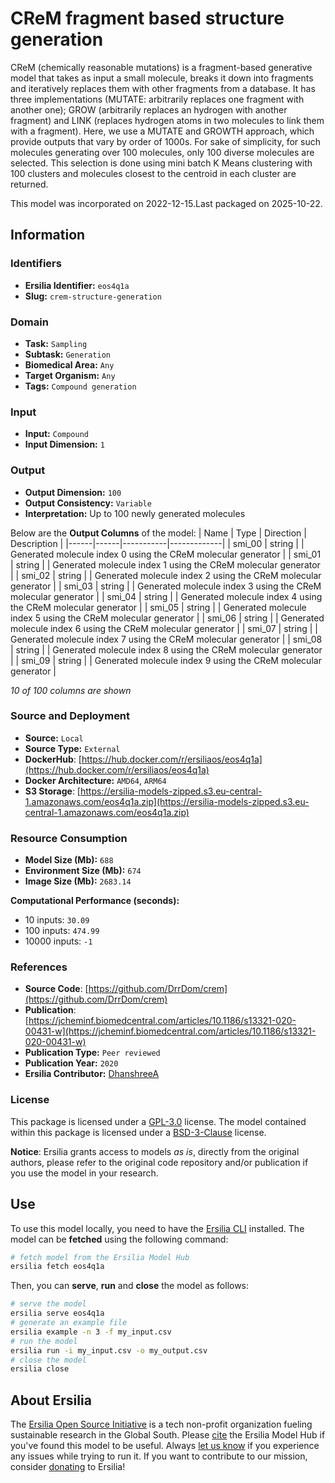 # CReM fragment based structure generation

CReM (chemically reasonable mutations) is a fragment-based generative model that takes as input a small molecule, breaks it down into fragments and iteratively replaces them with other fragments from a database. It has three implementations (MUTATE: arbitrarily replaces one fragment with another one); GROW (arbitrarily replaces an hydrogen with another fragment) and LINK (replaces hydrogen atoms in two molecules to link them with a fragment). Here, we use a MUTATE and GROWTH approach, which provide outputs that vary by order of 1000s. For sake of simplicity, for such molecules generating over 100 molecules, only 100 diverse molecules are selected. This selection is done using mini batch K Means clustering with 100 clusters and molecules closest to the centroid in each cluster are returned.

This model was incorporated on 2022-12-15.Last packaged on 2025-10-22.

## Information
### Identifiers
- **Ersilia Identifier:** `eos4q1a`
- **Slug:** `crem-structure-generation`

### Domain
- **Task:** `Sampling`
- **Subtask:** `Generation`
- **Biomedical Area:** `Any`
- **Target Organism:** `Any`
- **Tags:** `Compound generation`

### Input
- **Input:** `Compound`
- **Input Dimension:** `1`

### Output
- **Output Dimension:** `100`
- **Output Consistency:** `Variable`
- **Interpretation:** Up to 100 newly generated molecules

Below are the **Output Columns** of the model:
| Name | Type | Direction | Description |
|------|------|-----------|-------------|
| smi_00 | string |  | Generated molecule index 0 using the CReM molecular generator |
| smi_01 | string |  | Generated molecule index 1 using the CReM molecular generator |
| smi_02 | string |  | Generated molecule index 2 using the CReM molecular generator |
| smi_03 | string |  | Generated molecule index 3 using the CReM molecular generator |
| smi_04 | string |  | Generated molecule index 4 using the CReM molecular generator |
| smi_05 | string |  | Generated molecule index 5 using the CReM molecular generator |
| smi_06 | string |  | Generated molecule index 6 using the CReM molecular generator |
| smi_07 | string |  | Generated molecule index 7 using the CReM molecular generator |
| smi_08 | string |  | Generated molecule index 8 using the CReM molecular generator |
| smi_09 | string |  | Generated molecule index 9 using the CReM molecular generator |

_10 of 100 columns are shown_
### Source and Deployment
- **Source:** `Local`
- **Source Type:** `External`
- **DockerHub**: [https://hub.docker.com/r/ersiliaos/eos4q1a](https://hub.docker.com/r/ersiliaos/eos4q1a)
- **Docker Architecture:** `AMD64`, `ARM64`
- **S3 Storage**: [https://ersilia-models-zipped.s3.eu-central-1.amazonaws.com/eos4q1a.zip](https://ersilia-models-zipped.s3.eu-central-1.amazonaws.com/eos4q1a.zip)

### Resource Consumption
- **Model Size (Mb):** `688`
- **Environment Size (Mb):** `674`
- **Image Size (Mb):** `2683.14`

**Computational Performance (seconds):**
- 10 inputs: `30.09`
- 100 inputs: `474.99`
- 10000 inputs: `-1`

### References
- **Source Code**: [https://github.com/DrrDom/crem](https://github.com/DrrDom/crem)
- **Publication**: [https://jcheminf.biomedcentral.com/articles/10.1186/s13321-020-00431-w](https://jcheminf.biomedcentral.com/articles/10.1186/s13321-020-00431-w)
- **Publication Type:** `Peer reviewed`
- **Publication Year:** `2020`
- **Ersilia Contributor:** [DhanshreeA](https://github.com/DhanshreeA)

### License
This package is licensed under a [GPL-3.0](https://github.com/ersilia-os/ersilia/blob/master/LICENSE) license. The model contained within this package is licensed under a [BSD-3-Clause](LICENSE) license.

**Notice**: Ersilia grants access to models _as is_, directly from the original authors, please refer to the original code repository and/or publication if you use the model in your research.


## Use
To use this model locally, you need to have the [Ersilia CLI](https://github.com/ersilia-os/ersilia) installed.
The model can be **fetched** using the following command:
```bash
# fetch model from the Ersilia Model Hub
ersilia fetch eos4q1a
```
Then, you can **serve**, **run** and **close** the model as follows:
```bash
# serve the model
ersilia serve eos4q1a
# generate an example file
ersilia example -n 3 -f my_input.csv
# run the model
ersilia run -i my_input.csv -o my_output.csv
# close the model
ersilia close
```

## About Ersilia
The [Ersilia Open Source Initiative](https://ersilia.io) is a tech non-profit organization fueling sustainable research in the Global South.
Please [cite](https://github.com/ersilia-os/ersilia/blob/master/CITATION.cff) the Ersilia Model Hub if you've found this model to be useful. Always [let us know](https://github.com/ersilia-os/ersilia/issues) if you experience any issues while trying to run it.
If you want to contribute to our mission, consider [donating](https://www.ersilia.io/donate) to Ersilia!
